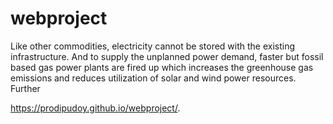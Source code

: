 # webproject
Like other commodities, electricity cannot be stored with the existing infrastructure. And to supply the unplanned power demand, faster but fossil based gas power plants are fired up which increases the greenhouse gas emissions and reduces utilization of solar and wind power resources. Further

https://prodipudoy.github.io/webproject/.
